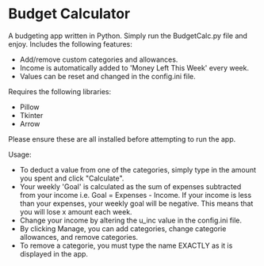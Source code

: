 # Budget Calculator
A budgeting app written in Python. Simply run the BudgetCalc.py file and enjoy.
Includes the following features:
- Add/remove custom categories and allowances.
- Income is automatically added to 'Money Left This Week' every week.
- Values can be reset and changed in the config.ini file.

Requires the following libraries:
- Pillow
- Tkinter
- Arrow

Please ensure these are all installed before attempting to run the app.

Usage:
- To deduct a value from one of the categories, simply type in the amount you spent and click "Calculate".
- Your weekly 'Goal' is calculated as the sum of expenses subtracted from your income i.e. Goal = Expenses - Income.
  If your income is less than your expenses, your weekly goal will be negative. This means that you will lose x amount each week.
- Change your income by altering the u_inc value in the config.ini file.
- By clicking Manage, you can add categories, change categorie allowances, and remove categories.
- To remove a categorie, you must type the name EXACTLY as it is displayed in the app.
